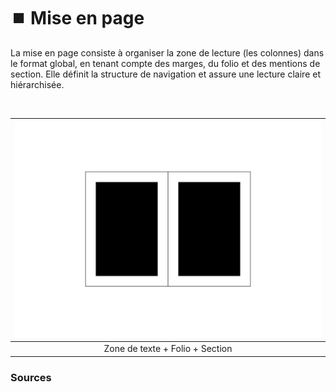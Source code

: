 # ⏹️ Mise en page

La mise en page consiste à organiser la zone de lecture (les colonnes) dans le format global, en tenant compte des marges, du folio et des mentions de section. Elle définit la structure de navigation et assure une lecture claire et hiérarchisée.
  
&nbsp;

|![](links/0-Colonne93.gif) |
|:---:|
| Zone de texte + Folio + Section |

### Sources

<!-- - **Prénom Nom**  
  *Titre*, 0000 -->

<!-- [^1]: Adrian Frutiger, *Type, Sign, Symbol*, 1980 -->

